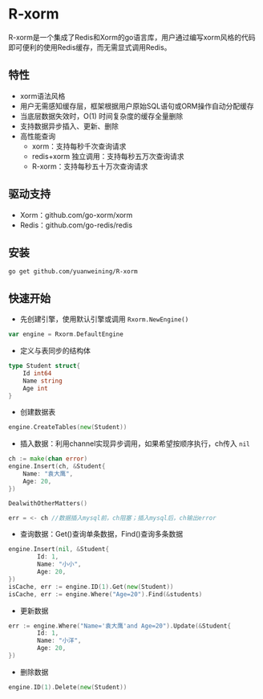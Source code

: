 # R-xorm

R-xorm是一个集成了Redis和Xorm的go语言库，用户通过编写xorm风格的代码即可便利的使用Redis缓存，而无需显式调用Redis。

## 特性

* xorm语法风格
* 用户无需感知缓存层，框架根据用户原始SQL语句或ORM操作自动分配缓存
* 当底层数据失效时，O(1) 时间复杂度的缓存全量删除
* 支持数据异步插入、更新、删除
* 高性能查询
  * xorm：支持每秒千次查询请求
  * redis+xorm 独立调用：支持每秒五万次查询请求
  * R-xorm：支持每秒五十万次查询请求

## 驱动支持

* Xorm：github.com/go-xorm/xorm
* Redis：github.com/go-redis/redis

## 安装

```shell
go get github.com/yuanweining/R-xorm
```



## 快速开始

* 先创建引擎，使用默认引擎或调用 `Rxorm.NewEngine()`

```go
var engine = Rxorm.DefaultEngine
```

* 定义与表同步的结构体

```go
type Student struct{
	Id int64
	Name string
	Age int
}
```

* 创建数据表

```go
engine.CreateTables(new(Student))
```

* 插入数据：利用channel实现异步调用，如果希望按顺序执行，ch传入 `nil`

```go
ch := make(chan error) 
engine.Insert(ch, &Student{
    Name: "袁大鹰",
    Age: 20,
})

DealwithOtherMatters()

err = <- ch //数据插入mysql前，ch阻塞；插入mysql后，ch输出error
```

* 查询数据：Get()查询单条数据，Find()查询多条数据

```go
engine.Insert(nil, &Student{
		Id: 1,
		Name: "小小",
		Age: 20,
})
isCache, err := engine.ID(1).Get(new(Student)) 
isCache, err := engine.Where("Age=20").Find(&students) 
```

* 更新数据

```go
err := engine.Where("Name='袁大鹰'and Age=20").Update(&Student{
		Id: 1,
		Name: "小洋",
		Age: 20,
})
```

* 删除数据

```go
engine.ID(1).Delete(new(Student))
```



